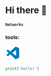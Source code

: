 # Hi there 👋
**`Networks`**

### tools:

<img src="https://raw.githubusercontent.com/techwithulises/icons/7c46f5a254a9e8eb6f3c8b480b1081d53d135816/bxl-visual-studio.svg"/>


```python
print('hello!')
```
